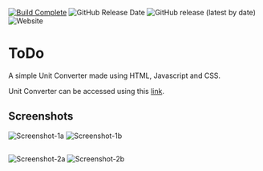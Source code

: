 [![Build Complete](https://img.shields.io/badge/build-passing-brightgreen)](https://adm410.github.io/Unit-Converter/)
![GitHub Release Date](https://img.shields.io/github/release-date/adm410/Unit-Converter)
![GitHub release (latest by date)](https://img.shields.io/github/v/release/adm410/Unit-Converter)
![Website](https://img.shields.io/website?url=https://adm410.github.io/Unit-Converter/)
# ToDo

A simple Unit Converter made using HTML, Javascript and CSS.

Unit Converter can be accessed using this [link](https://adm410.github.io/Unit-Converter/).


## Screenshots

![Screenshot-1a](https://user-images.githubusercontent.com/90643958/164453681-a2b2b4d0-8827-4953-8e5f-09f9b4065ba7.png#gh-light-mode-only)
![Screenshot-1b](https://user-images.githubusercontent.com/90643958/164453692-b6094b40-496a-4441-81da-d347fc416b19.png#gh-dark-mode-only)
##
![Screenshot-2a](https://user-images.githubusercontent.com/90643958/164453766-dfefffc1-07a2-4f7e-bc75-3a7845632c36.png#gh-light-mode-only)
![Screenshot-2b](https://user-images.githubusercontent.com/90643958/164453818-60fa1be6-6bde-409f-8e53-637db76c1c96.png#gh-dark-mode-only)
